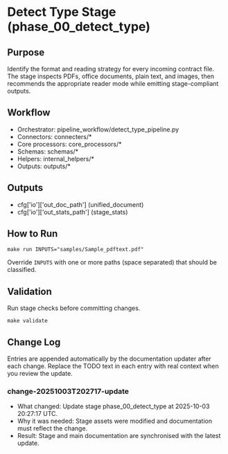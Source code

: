 # Detect Type Stage (phase_00_detect_type)

## Purpose
Identify the format and reading strategy for every incoming contract file. The stage inspects PDFs, office documents, plain text, and images, then recommends the appropriate reader mode while emitting stage-compliant outputs.

## Workflow
- Orchestrator: pipeline_workflow/detect_type_pipeline.py
- Connectors: connecters/*
- Core processors: core_processors/*
- Schemas: schemas/*
- Helpers: internal_helpers/*
- Outputs: outputs/*

## Outputs
- cfg['io']['out_doc_path'] (unified_document)
- cfg['io']['out_stats_path'] (stage_stats)

## How to Run
```
make run INPUTS="samples/Sample_pdftext.pdf"
```
Override `INPUTS` with one or more paths (space separated) that should be classified.

## Validation
Run stage checks before committing changes.

```
make validate
```

## Change Log
Entries are appended automatically by the documentation updater after each change. Replace the TODO text in each entry with real context when you review the update.

### change-20251003T202717-update
- What changed: Update stage phase_00_detect_type at 2025-10-03 20:27:17 UTC.
- Why it was needed: Stage assets were modified and documentation must reflect the change.
- Result: Stage and main documentation are synchronised with the latest update.
